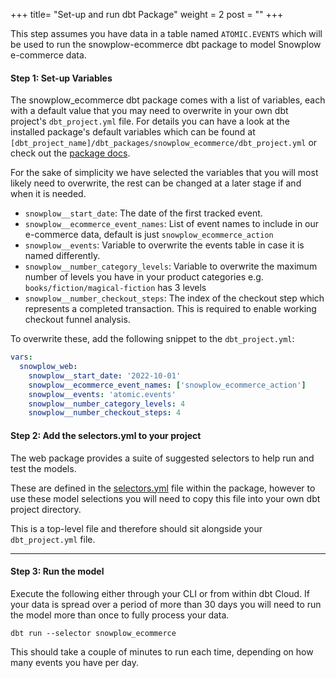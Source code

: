 +++
title= "Set-up and run dbt Package"
weight = 2
post = ""
+++

This step assumes you have data in a table named `ATOMIC.EVENTS` which will be used to run the snowplow-ecommerce dbt package to model Snowplow e-commerce data.

#### **Step 1:** Set-up Variables

The snowplow_ecommerce dbt package comes with a list of variables, each with a default value that you may need to overwrite in your own dbt project's `dbt_project.yml` file. For details you can have a look at the installed package's default variables which can be found at `[dbt_project_name]/dbt_packages/snowplow_ecommerce/dbt_project.yml` or check out the [package docs](https://docs.snowplow.io/docs/modeling-your-data/modeling-your-data-with-dbt/).

For the sake of simplicity we have selected the variables that you will most likely need to overwrite, the rest can be changed at a later stage if and when it is needed.

- `snowplow__start_date`: The date of the first tracked event.
- `snowplow__ecommerce_event_names`: List of event names to include in our e-commerce data, default is just `snowplow_ecommerce_action`
- `snowplow__events`: Variable to overwrite the events table in case it is named differently.
- `snowplow__number_category_levels`: Variable to overwrite the maximum number of levels you have in your product categories e.g. `books/fiction/magical-fiction` has 3 levels
- `snowplow__number_checkout_steps`: The index of the checkout step which represents a completed transaction. This is required to enable working checkout funnel analysis.

To overwrite these, add the following snippet to the `dbt_project.yml`:

```yml
vars:
  snowplow_web:
    snowplow__start_date: '2022-10-01'
    snowplow__ecommerce_event_names: ['snowplow_ecommerce_action']
    snowplow__events: 'atomic.events'
    snowplow__number_category_levels: 4
    snowplow__number_checkout_steps: 4
```
#### **Step 2:** Add the selectors.yml to your project

The web package provides a suite of suggested selectors to help run and test the models.

These are defined in the [selectors.yml](https://github.com/snowplow/dbt-snowplow-ecommerce/blob/main/selectors.yml) file within the package, however to use these model selections you will need to copy this file into your own dbt project directory.

This is a top-level file and therefore should sit alongside your `dbt_project.yml` file.

***
#### **Step 3:** Run the model

Execute the following either through your CLI or from within dbt Cloud. If your data is spread over a period of more than 30 days you will need to run the model more than once to fully process your data.

```
dbt run --selector snowplow_ecommerce
```

This should take a couple of minutes to run each time, depending on how many events you have per day.
